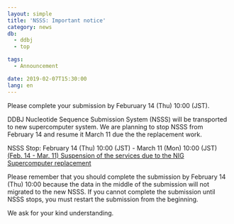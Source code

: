 ```yaml
---
layout: simple
title: 'NSSS: Important notice'
category: news
db:
  - ddbj
  - top

tags:
  - Announcement

date: 2019-02-07T15:30:00
lang: en
---
```


<p><span class="bold">Please complete your submission by Feburuary 14 (Thu) 10:00 (JST).</span></p>

<p>DDBJ Nucleotide Sequence Submission System (NSSS) will be transported to new supercomputer system. We are planning to stop NSSS from February 14 and resume it March 11 due the the replacement work.</p>

<p>NSSS Stop: February 14 (Thu) 10:00 (JST) - March 11 (Mon) 10:00 (JST)<br><a href="/news/en/2019-02-07-e.html">(Feb. 14 - Mar. 11) Suspension of the services due to the NIG Supercomputer replacement</a></p>

<p><span class="bold">Please remember that you should complete the submission by February 14 (Thu) 10:00 because the data in the middle of the submission will not migrated to the new NSSS.</span> If you cannot complete the submission until NSSS stops, you must restart the submission from the beginning.</p>

<p>We ask for your kind understanding.</p>
